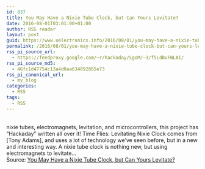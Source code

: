 ```yaml
---
id: 837
title: You May Have a Nixie Tube Clock, but Can Yours Levitate?
date: 2016-08-01T03:01:00+01:00
author: RSS reader
layout: post
guid: https://www.uelectronics.info/2016/08/01/you-may-have-a-nixie-tube-clock-but-can-yours-levitate/
permalink: /2016/08/01/you-may-have-a-nixie-tube-clock-but-can-yours-levitate/
rss_pi_source_url:
  - https://feedproxy.google.com/~r/hackaday/LgoM/~3/fSLdBuFWLAI/
rss_pi_source_md5:
  - 46fc1d47754c13a4d0aa634892865e73
rss_pi_canonical_url:
  - my_blog
categories:
  - RSS
tags:
  - RSS
---
```

&#013;  
nixie tubes, electromagnets, levitation, and microcontrollers, this project has “Hackaday” written all over it! Time Flies: Levitating Nixie Clock comes from [Tony Adams], and uses a lot of technology we’ve seen before, but in a new and interesting way. A nixie tube clock is nothing new, but using electromagnets to levitate…&#013;  
Source: <a href="https://feedproxy.google.com/~r/hackaday/LgoM/~3/fSLdBuFWLAI/" target="_blank">You May Have a Nixie Tube Clock, but Can Yours Levitate?</a>